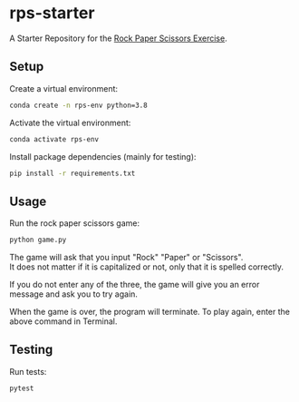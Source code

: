 # rps-starter

A Starter Repository for the [Rock Paper Scissors Exercise](https://github.com/prof-rossetti/intro-to-python/blob/main/exercises/rock-paper-scissors/README.md).

## Setup

Create a virtual environment:

```sh
conda create -n rps-env python=3.8
```

Activate the virtual environment:

```sh
conda activate rps-env
```

Install package dependencies (mainly for testing):

```sh
pip install -r requirements.txt
```

## Usage

Run the rock paper scissors game:

```sh
python game.py
```
The game will ask that you input "Rock" "Paper" or "Scissors".  
It does not matter if it is capitalized or not, only that it is spelled correctly.

If you do not enter any of the three, the game will give you an error message and ask you to try again.

When the game is over, the program will terminate.  To play again, enter the above command in Terminal.

## Testing

Run tests:

```sh
pytest
```

